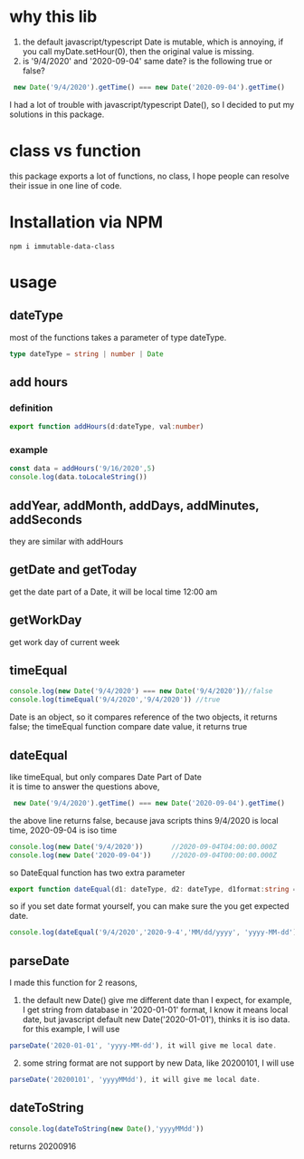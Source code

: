 # why this lib
1. the default javascript/typescript Date is mutable, which is annoying, if you call myDate.setHour(0), then the original value is missing.
2. is '9/4/2020' and '2020-09-04' same date? is the following true or false?
``` typescript
 new Date('9/4/2020').getTime() === new Date('2020-09-04').getTime()
```
I had a lot of trouble with javascript/typescript Date(), so I decided to put my solutions in this package.

# class vs function
this package exports a lot of functions, no class, I hope people can resolve their issue in one line of code. 

# Installation via NPM
```npm i immutable-data-class```

# usage

## dateType
most of the functions takes a parameter of type dateType. 
```typescript
type dateType = string | number | Date
```

## add hours
### definition
```typescript
export function addHours(d:dateType, val:number)
```
### example
```typescript
const data = addHours('9/16/2020',5)
console.log(data.toLocaleString())
```

## addYear, addMonth, addDays, addMinutes, addSeconds
they are similar with addHours

## getDate and getToday
get the date part of a Date, it will be local time 12:00 am

## getWorkDay
get work day of current week

## timeEqual
```typescript
console.log(new Date('9/4/2020') === new Date('9/4/2020'))//false
console.log(timeEqual('9/4/2020','9/4/2020')) //true
```
Date is an object, so it compares reference of the two objects, it returns false;
the timeEqual function compare date value, it returns true

## dateEqual
like timeEqual, but only compares Date Part of Date<br/>
it is time to answer the questions above, 
```typescript
 new Date('9/4/2020').getTime() === new Date('2020-09-04').getTime()
```
the above line returns false, because java scripts thins 9/4/2020 is local time, 2020-09-04 is iso time
```typescript
console.log(new Date('9/4/2020'))       //2020-09-04T04:00:00.000Z
console.log(new Date('2020-09-04'))     //2020-09-04T00:00:00.000Z
```

so DateEqual function has two extra parameter
```typescript
export function dateEqual(d1: dateType, d2: dateType, d1format:string = undefined, d2format:string = undefined)
```
so if you set date format yourself, you can make sure the you get expected date.
```typescript
console.log(dateEqual('9/4/2020','2020-9-4','MM/dd/yyyy', 'yyyy-MM-dd'))
```
## parseDate
I made this function for 2 reasons,
1. the default new Date() give me different date than I expect, for example, I get string from database in '2020-01-01' format,
I know it means local date, but javascript default new Date('2020-01-01'), thinks it is iso data. 
for this example, I will use
```typescript
parseDate('2020-01-01', 'yyyy-MM-dd'), it will give me local date.
```

2. some string format are not support by new Data, like 20200101, I will use
```typescript
parseDate('20200101', 'yyyyMMdd'), it will give me local date.
```

## dateToString
```typescript
console.log(dateToString(new Date(),'yyyyMMdd'))
```
returns 20200916

